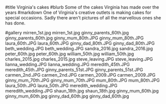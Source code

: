#title Virginia's cakes
#blurb Some of the cakes Virginia has made over the years
#markdown
One of Virginia's creative outlets is making cakes for special occasions.
Sadly there aren't pictures of all the marvellous ones she has done.

#gallery
mirren_1st.jpg mirren_1st.jpg
ginny_parents_60th.jpg ginny_parents_60th.jpg
ginny_mum_80th.JPG ginny_mum_80th.JPG
laura_60th.JPG laura_60th.JPG
ginny_dad_80th.JPG ginny_dad_80th.JPG
beth_wedding.JPG beth_wedding.JPG
sandra_2016.jpg sandra_2016.jpg
peter_60th.jpg peter_60th.jpg
william_50th.jpg william_50th.jpg
charles_2015.jpg charles_2015.jpg
steve_leaving.JPG steve_leaving.JPG
lianna_wedding.JPG lianna_wedding.JPG
meredith_45th.JPG meredith_45th.JPG
ginny_parents_51st.JPG ginny_parents_51st.JPG
carmen_2nd.JPG carmen_2nd.JPG
carmen_2009.JPG carmen_2009.JPG
ginny_mum_70th.JPG ginny_mum_70th.JPG
mum_80th.JPG mum_80th.JPG
laura_50th.JPG laura_50th.JPG
meredith_wedding.JPG meredith_wedding.JPG
shaun_18th.jpg shaun_18th.jpg
ginny_mum_60th.jpg ginny_mum_60th.jpg
ginny_dad_60th.jpg ginny_dad_60th.jpg
